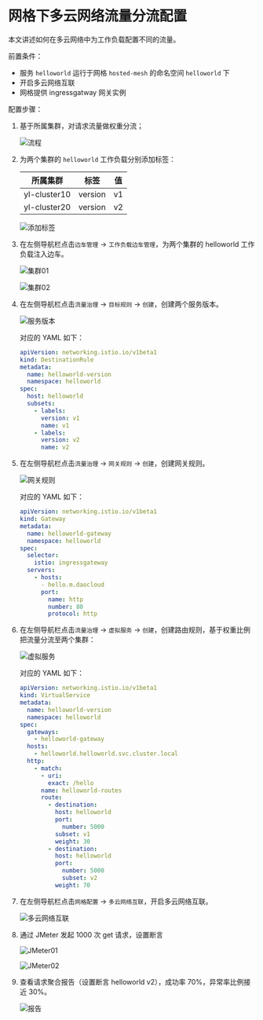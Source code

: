 # 网格下多云网络流量分流配置

本文讲述如何在多云网络中为工作负载配置不同的流量。

前置条件：

- 服务 `helloworld` 运行于网格 `hosted-mesh` 的命名空间 `helloworld` 下
- 开启多云网络互联
- 网格提供 ingressgatway 网关实例

配置步骤：

1.  基于所属集群，对请求流量做权重分流；

    ![流程](https://docs.daocloud.io/daocloud-docs-images/docs/mspider/user-guide/multicluster/images/branch01.png)

1. 为两个集群的 `helloworld` 工作负载分别添加标签：

    | 所属集群     | 标签    | 值  |
    | ------------ | ------- | --- |
    | yl-cluster10 | version | v1  |
    | yl-cluster20 | version | v2  |

    ![添加标签](https://docs.daocloud.io/daocloud-docs-images/docs/mspider/user-guide/multicluster/images/branch02.png)

1. 在左侧导航栏点击`边车管理` -> `工作负载边车管理`，为两个集群的 helloworld 工作负载注入边车。

    ![集群01](https://docs.daocloud.io/daocloud-docs-images/docs/mspider/user-guide/multicluster/images/branch03.png)

    ![集群02](https://docs.daocloud.io/daocloud-docs-images/docs/mspider/user-guide/multicluster/images/branch04.png)

1. 在左侧导航栏点击`流量治理` -> `目标规则` -> `创建`，创建两个服务版本。

    ![服务版本](https://docs.daocloud.io/daocloud-docs-images/docs/mspider/user-guide/multicluster/images/branch05.png)

    对应的 YAML 如下：

    ```yaml
    apiVersion: networking.istio.io/v1beta1
    kind: DestinationRule
    metadata:
      name: helloworld-version
      namespace: helloworld
    spec:
      host: helloworld
      subsets:
        - labels:
    ​      version: v1
    ​      name: v1
        - labels:
    ​      version: v2
          name: v2
    ```

1. 在左侧导航栏点击`流量治理` -> `网关规则` -> `创建`，创建网关规则。

    ![网关规则](https://docs.daocloud.io/daocloud-docs-images/docs/mspider/user-guide/multicluster/images/branch06.png)

    对应的 YAML 如下：

    ```yaml
    apiVersion: networking.istio.io/v1beta1
    kind: Gateway
    metadata:
      name: helloworld-gateway
      namespace: helloworld
    spec:
      selector:
        istio: ingressgateway
      servers:
        - hosts:
    ​      - hello.m.daocloud
          port:
    ​        name: http
    ​        number: 80
    ​        protocol: http
    ```

1. 在左侧导航栏点击`流量治理` -> `虚拟服务` -> `创建`，创建路由规则，基于权重比例把流量分流至两个集群：

    ![虚拟服务](https://docs.daocloud.io/daocloud-docs-images/docs/mspider/user-guide/multicluster/images/branch07.png)

    对应的 YAML 如下：

    ```yaml
    apiVersion: networking.istio.io/v1beta1
    kind: VirtualService
    metadata:
      name: helloworld-version
      namespace: helloworld
    spec:
      gateways:
        - helloworld-gateway
      hosts:
        - helloworld.helloworld.svc.cluster.local
      http:
        - match:
          - uri:
            exact: /hello
          name: helloworld-routes
          route:
            - destination:
              host: helloworld
              port:
                number: 5000
              subset: v1
              weight: 30
            - destination:
              host: helloworld
              port:
                number: 5000
                subset: v2
              weight: 70
    ```

1. 在左侧导航栏点击`网格配置` -> `多云网络互联`，开启多云网络互联。

    ![多云网络互联](https://docs.daocloud.io/daocloud-docs-images/docs/mspider/user-guide/multicluster/images/branch08.png)

1. 通过 JMeter 发起 1000 次 get 请求，设置断言

    ![JMeter01](https://docs.daocloud.io/daocloud-docs-images/docs/mspider/user-guide/multicluster/images/branch09.png)

    ![JMeter02](https://docs.daocloud.io/daocloud-docs-images/docs/mspider/user-guide/multicluster/images/branch10.png)

1. 查看请求聚合报告（设置断言 helloworld v2），成功率 70%，异常率比例接近 30%。

    ![报告](https://docs.daocloud.io/daocloud-docs-images/docs/mspider/user-guide/multicluster/images/branch11.png)
